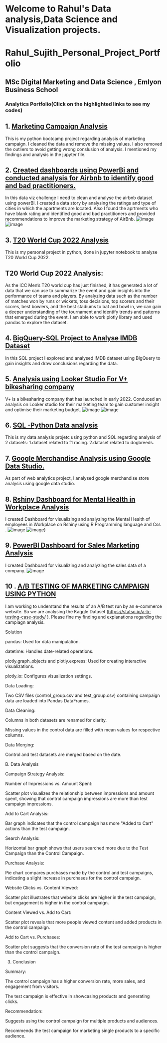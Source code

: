 # Welcome to Rahul's Data analysis,Data Science and Visualization projects. 

# Rahul_Sujith_Personal_Project_Portfolio
## MSc Digital Marketing and Data Science , Emlyon Business School
### Analytics Portfolio(Click on the highlighted links to see my codes)
## 1. [Marketing Campaign Analysis](https://github.com/RahulSujith/Rahcode/blob/main/%20RAHUL%20SUJITH%20Marketing%20Campaign%20Data%20Analysis.ipynb)
This is my python bootcamp project regarding analysis of marketing campaign. 
I cleaned the data and remove the missing values. I also removed the outliers to avoid getting wrong conslusion of analysis.
I mentioned my findings  and analysis in the jupyter file.

## 2. [Created  dashboards using PowerBi and conducted analysis for Airbnb to identify good and bad practitioners.](https://github.com/RahulSujith/Rahcode/blob/main/Data_Viz_Final%20Version%20(2).pbix)
In this data viz challenge I need to clean and analyse the airbnb dataset using powerBI. I created a data story by analysing the ratings and type of cities in which the apartments are located. Also I found the aprtments who have blank rating  and identified good and bad practitioners and provided recommendations to improve the marketing strategy of AirBnb.
![image](https://github.com/RahulSujith/Rahcode/blob/main/page1.png)
![image](https://github.com/RahulSujith/Rahcode/blob/main/page2.png)

## 3. [T20 World Cup 2022 Analysis](https://github.com/RahulSujith/Rahcode/blob/main/T20%20World%20Cup%202022%20Analysis.ipynb)
This is my personal project in python, done in jupyter notebook to analyse T20 World Cup 2022.
## T20 World Cup 2022 Analysis:
As the ICC Men’s T20 world cup has just finished, it has generated a lot of data that we can use to summarize 
the event and gain insights into the performance of teams and players. By analyzing data such as the number of 
matches won by runs or wickets, toss decisions, top scorers and their scores, best bowlers, and the best stadiums 
to bat and bowl in, we can gain a deeper understanding of the tournament and identify trends and patterns that emerged
during the event. 
I am able to work plotly library and used pandas to explore the dataset.

## 4. [BigQuery-SQL Project to Analyse IMDB Dataset](https://github.com/RahulSujith/Rahcode/blob/main/SQL%20Project.pdf)
In this SQL project I explored and analysed IMDB dataset using BIgQuery to gain insights and draw conclusions regarding the data.

## 5. [Analysis using Looker Studio For V+ bikesharing company](https://github.com/RahulSujith/Rahcode/blob/main/DATA_Visualization_Looker.pdf)
 V+ is a bikesharing company that has launched in early 2022. Conduced an analysis on Looker studio for their marketing team to gain customer insight and optimise their marketing budget.
![image](https://github.com/RahulSujith/Rahcode/blob/main/Data1.png)
![image](https://github.com/RahulSujith/Rahcode/blob/main/Data2.png)

## 6. [SQL -Python Data analysis](https://github.com/RahulSujith/Rahcode/blob/main/SQL%20-%20Python%20Project.ipynb)
This is my data analysis projetc using python and SQL  regarding analysis of 2 datasets:
1.dataset related to f1 racing.
2.dataset related to dogbreeds.


## 7. [Google Merchandise Analysis using Google Data Studio.](https://github.com/RahulSujith/Rahcode/blob/main/RahulSujithGoogleDataStudioProject.pdf)
As part of web analytics project, I analysed google merchandise store analysis using google data studio. 


## 8. [Rshiny Dashboard for Mental Health in Workplace Analysis](https://rahulsujith1997.shinyapps.io/Test/)
I created Dashboard for visualizing and analyzing the Mental Health of employees in Workplace on Rshiny using R Programming language and Css . 
![image](https://github.com/RahulSujith/Rahcode/blob/main/1st%20page%20home%20page1%20.png)
![image](https://github.com/RahulSujith/Rahcode/blob/main/visualizations.png))

## 9. [PowerBI Dashboard for Sales Marketing Analysis](https://github.com/RahulSujith/Rahcode/blob/main/salesmarketingdata.pbix)
I created Dashboard for visualizing and analyzing the sales data of a company.
![image](https://user-images.githubusercontent.com/80307235/219136354-f04e8d0f-1810-4811-9bd5-31151fd51836.png)

## 10 . [A/B TESTING OF MARKETING CAMPAIGN USING PYTHON](https://github.com/RahulSujith/Rahcode/blob/main/AB_Testing_Project%20.ipynb)
I am working to understand the results of an A/B test run by an e-commerce website. So we are analysing the Kaggle Dataset (https://statso.io/a-b-testing-case-study/ ). Please fine my finding and explanations regarding the campiagn analysis.

Solution

pandas: Used for data manipulation.

datetime: Handles date-related operations.

plotly.graph_objects and plotly.express: Used for creating interactive visualizations.

plotly.io: Configures visualization settings.

Data Loading:

Two CSV files (control_group.csv and test_group.csv) containing campaign data are loaded into Pandas DataFrames.

Data Cleaning:

Columns in both datasets are renamed for clarity.

Missing values in the control data are filled with mean values for respective columns.

Data Merging:

Control and test datasets are merged based on the date.

B. Data Analysis

Campaign Strategy Analysis:

Number of Impressions vs. Amount Spent:

Scatter plot visualizes the relationship between impressions and amount spent, showing that control campaign impressions are more than test campaign impressions.

Add to Cart Analysis:

Bar graph indicates that the control campaign has more "Added to Cart" actions than the test campaign.

Search Analysis:

Horizontal bar graph shows that users searched more due to the Test Campaign than the Control Campaign.

Purchase Analysis:

Pie chart compares purchases made by the control and test campaigns, indicating a slight increase in purchases for the control campaign.

Website Clicks vs. Content Viewed:

Scatter plot illustrates that website clicks are higher in the test campaign, but engagement is higher in the control campaign.

Content Viewed vs. Add to Cart:

Scatter plot reveals that more people viewed content and added products in the control campaign.

Add to Cart vs. Purchases:

Scatter plot suggests that the conversion rate of the test campaign is higher than the control campaign.

3. Conclusion

Summary:

The control campaign has a higher conversion rate, more sales, and engagement from visitors.

The test campaign is effective in showcasing products and generating clicks.

Recommendation:

Suggests using the control campaign for multiple products and audiences.

Recommends the test campaign for marketing single products to a specific audience.





